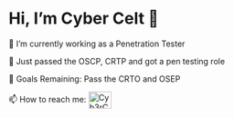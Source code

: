  <h1 align="left">Hi, I’m Cyber Celt 👋</h1>

👀 I’m currently working as a Penetration Tester

🌱 Just passed the OSCP, CRTP and got a pen testing role

🥅 Goals Remaining: Pass the CRTO and OSEP

📫 How to reach me: <a href="https://www.reddit.com/user/Cyb3rC3lt" target="blank"><img align="center" src="https://cdn.jsdelivr.net/npm/simple-icons@3.0.1/icons/reddit.svg" alt="Cyb3rC3lt" height="30" width="40" /></a>


